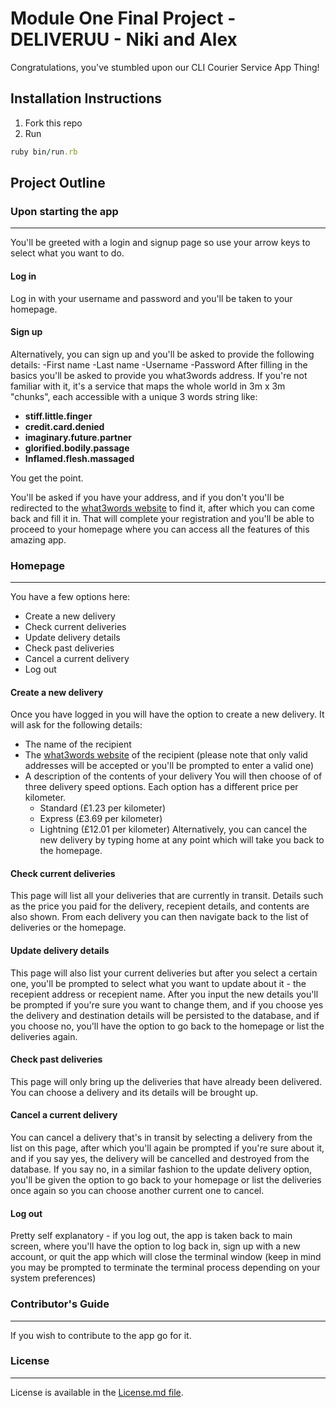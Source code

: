 # Module One Final Project - DELIVERUU - Niki and Alex

Congratulations, you've stumbled upon our CLI Courier Service App Thing!

## Installation Instructions

1. Fork this repo
2. Run
```ruby
ruby bin/run.rb
```

## Project Outline

### Upon starting the app
---
You'll be greeted with a login and signup page so use your arrow keys to select what you want to do.

#### Log in

Log in with your username and password and you'll be taken to your homepage.

#### Sign up

Alternatively, you can sign up and you'll be asked to provide the following details:
-First name
-Last name
-Username
-Password
After filling in the basics you'll be asked to provide you what3words address. If you're not familiar with it, it's a service that maps the whole world in 3m x 3m "chunks", each accessible with a unique 3 words string like:
- **stiff.little.finger**
- **credit.card.denied**
- **imaginary.future.partner**
- **glorified.bodily.passage**
- **Inflamed.flesh.massaged**

You get the point.

You'll be asked if you have your address, and if you don't you'll be redirected to the [what3words website](https://what3words.com/logs.broken.youth) to find it, after which you can come back and fill it in.
That will complete your registration and you'll be able to proceed to your homepage where you can access all the features of this amazing app.

### Homepage
---
You have a few options here:

- Create a new delivery
- Check current deliveries
- Update delivery details
- Check past deliveries
- Cancel a current delivery
- Log out

#### Create a new delivery

Once you have logged in you will have the option to create a new delivery. It will ask for the following details:
- The name of the recipient
- The [what3words website](https://what3words.com/logs.broken.youth) of the recipient (please note that only valid addresses will be accepted or you'll be prompted to enter a valid one)
- A description of the contents of your delivery
You will then choose of of three delivery speed options. Each option has a different price per kilometer.
    - Standard (£1.23 per kilometer)
    - Express (£3.69 per kilometer)
    - Lightning (£12.01 per kilometer)
Alternatively, you can cancel the new delivery by typing home at any point which will take you back to the homepage.

#### Check current deliveries

This page will list all your deliveries that are currently in transit. Details such as the price you paid for the delivery, recepient details, and contents are also shown. From each delivery you can then navigate back to the list of deliveries or the homepage.

#### Update delivery details

This page will also list your current deliveries but after you select a certain one, you'll be prompted to select what you want to update about it - the recepient address or recepient name. After you input the new details you'll be prompted if you're sure you want to change them, and if you choose yes the delivery and destination details will be persisted to the database, and if you choose no, you'll have the option to go back to the homepage or list the deliveries again.

#### Check past deliveries

This page will only bring up the deliveries that have already been delivered. You can choose a delivery and its details will be brought up.

#### Cancel a current delivery

You can cancel a delivery that's in transit by selecting a delivery from the list on this page, after which you'll again be prompted if you're sure about it, and if you say yes, the delivery will be cancelled and destroyed from the database. If you say no, in a similar fashion to the update delivery option, you'll be given the option to go back to your homepage or list the deliveries once again so you can choose another current one to cancel.

#### Log out

Pretty self explanatory - if you log out, the app is taken back to main screen, where you'll have the option to log back in, sign up with a new account, or quit the app which will close the terminal window (keep in mind you may be prompted to terminate the terminal process depending on your system preferences)

### Contributor's Guide
---
If you wish to contribute to the app go for it.

### License
---
License is available in the [License.md file](https://github.com/Ned-el-ch/module-one-final-project-guidelines-london-web-100719/blob/master/LICENSE.md).